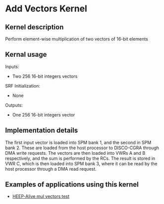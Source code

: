 # Add Vectors Kernel

## Kernel description

Perform element-wise multiplication of two vectors of 16-bit elements

## Kernal usage

Inputs:
* Two 256 16-bit integers vectors

SRF Initialization:
* None

Outputs:
* One 256 16-bit integers vector


## Implementation details

The first input vector is loaded into SPM bank 1, and the second in SPM bank 2. These are loaded from the host processor to DISCO-CGRA through DMA write requests. The vectors are then loaded into VWRs A and B respectively, and the sum is performed by the RCs. The result is stored in VWR C, which is then loaded into SPM bank 3, where it can be read by the host processor through a DMA read request.

## Examples of applications using this kernel

* [HEEP-Alive mul vectors test](https://github.com/esl-epfl/heepalive-imec/blob/master/sw/applications/add_vectors/dsip_add_vectors.c)

